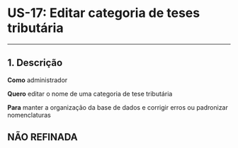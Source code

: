 # US-17: Editar categoria de teses tributária

---

## 1. Descrição

**Como** administrador

**Quero** editar o nome de uma categoria de tese tributária

**Para** manter a organização da base de dados e corrigir erros ou padronizar nomenclaturas

## NÃO REFINADA

